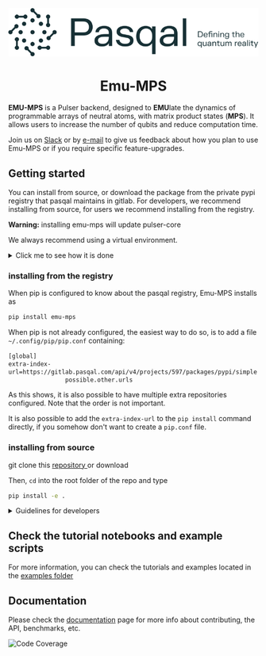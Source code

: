 <div align="center">
  <img src="docs/logos/LogoTaglineSoftGreen.svg">

  # Emu-MPS
</div>

**EMU-MPS** is a Pulser backend, designed to **EMU**late the dynamics of programmable arrays of neutral atoms, with matrix product states (**MPS**). It allows users to increase the number of qubits and reduce computation time.

Join us on [Slack](https://pasqalworkspace.slack.com/archives/C0389KD4ZKQ) or by [e-mail](mailto:emulation@pasqal.com) to give us feedback about how you plan to use Emu-MPS or if you require specific feature-upgrades.


## Getting started

You can install from source, or download the package from the private pypi registry that pasqal maintains in gitlab.
For developers, we recommend installing from source, for users we recommend installing from the registry.

**Warning:** installing emu-mps will update pulser-core

We always recommend using a virtual environment.

<details>
  <summary>Click me to see how it is done</summary>

  #### Create a virtual environment using python

  ```
  python -m venv .venv
  ```

  Or

  ```
  python -m venv /path/to/new/virtual/environment
  ```

  Replace `/path/to/new/virtual/environment` with your desired directory path.

  Then activate the environment On linux or MacOS

  ```
  source /path/to/new/virtual/environment/bin/activate
  ```

  While on Windows it's

  ```
  C:\> /path/to/new/virtual/environment/Scripts/activate
  ```

  Remember to replace `/path/to/new/virtual/environment` with the actual path to your virtual environment. Once the environment is activated, you can clone emu_mps and install it using

</details>

### installing from the registry

When pip is configured to know about the pasqal registry, Emu-MPS installs as

```bash
pip install emu-mps
```
When pip is not already configured, the easiest way to do so, is to add a file `~/.config/pip/pip.conf` containing:

```
[global]
extra-index-url=https://gitlab.pasqal.com/api/v4/projects/597/packages/pypi/simple
                possible.other.urls
```

As this shows, it is also possible to have multiple extra repositories configured. Note that the order is not important.

It is also possible to add the `extra-index-url` to the `pip install` command directly, if you somehow don't want to create a `pip.conf` file.

### installing from source
git clone this [repository ](https://gitlab.pasqal.com/emulation/rydberg-atoms/emu-ct) or download


Then, `cd` into the root folder of the repo and type

```bash
pip install -e .
```

<details>
  <summary>Guidelines for developers </summary>
  We recommend using an environment, git clone the repository, then inside the `emu_mps` folder

```bash
pip install -e .
```

  Also, the installation of pytest, nbmake, pre-commit.

  Do not forget to run the unit test suite by simply running `pytest` command.

  Another way can be using hatch.

  #### virtual environment with `hatch`

  ```bash
  python -m pip install hatch
  python -m hatch -v shell
  ```

  When inside the shell with development dependencies, install first the pre-commit hook:
  ```
  pre-commit install
  ```
</details>

## Check the tutorial notebooks and example scripts

For more information, you can check the tutorials and examples located in the [examples folder](https://gitlab.pasqal.com/emulation/rydberg-atoms/emu-ct/-/tree/main/examples?ref_type=heads)

## Documentation

Please check the [documentation](./docs/index.md) page for more info about contributing, the API, benchmarks, etc.


![Code Coverage](https://img.shields.io/badge/Coverage-95%25-brightgreen.svg)
